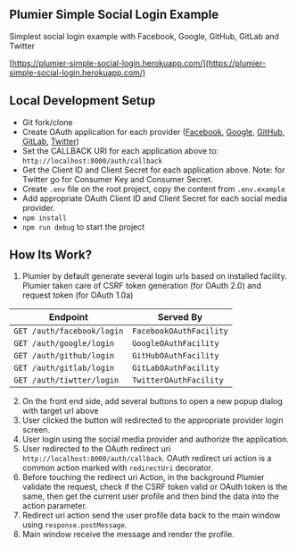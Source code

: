 ## Plumier Simple Social Login Example
Simplest social login example with Facebook, Google, GitHub, GitLab and Twitter

[https://plumier-simple-social-login.herokuapp.com/](https://plumier-simple-social-login.herokuapp.com/)

## Local Development Setup
* Git fork/clone 
* Create OAuth application for each provider ([Facebook](https://developers.facebook.com/), [Google](https://console.developers.google.com/), [GitHub](https://github.com/settings/developers), [GitLab](https://gitlab.com/profile/applications), [Twitter](https://developer.twitter.com/))
* Set the CALLBACK URI for each application above to: `http://localhost:8000/auth/callback`
* Get the Client ID and Client Secret for each application above. Note: for Twitter go for Consumer Key and Consumer Secret. 
* Create `.env` file on the root project, copy the content from `.env.example` 
* Add appropriate OAuth Client ID and Client Secret for each social media provider. 
* `npm install` 
* `npm run debug` to start the project

## How Its Work?

1. Plumier by default generate several login urls based on installed facility. Plumier taken care of CSRF token generation (for OAuth 2.0) and request token (for OAuth 1.0a)

| Endpoint                   | Served By               |
| -------------------------- | ----------------------- |
| `GET /auth/facebook/login` | `FacebookOAuthFacility` |
| `GET /auth/google/login`   | `GoogleOAuthFacility`   |
| `GET /auth/github/login`   | `GitHubOAuthFacility`   |
| `GET /auth/gitlab/login`   | `GitLabOAuthFacility`   |
| `GET /auth/tiwtter/login`  | `TwitterOAuthFacility`  |

2. On the front end side, add several buttons to open a new popup dialog with target url above
3. User clicked the button will redirected to the appropriate provider login screen.
4. User login using the social media provider and authorize the application.
5. User redirected to the OAuth redirect uri `http://localhost:8000/auth/callback`. OAuth redirect uri action is a common action marked with `redirectUri` decorator.
6. Before touching the redirect uri Action, in the background Plumier validate the request, check if the CSRF token valid or OAuth token is the same, then get the current user profile and then bind the data into the action parameter. 
7. Redirect uri action send the user profile data back to the main window using `response.postMessage`.
8. Main window receive the message and render the profile.